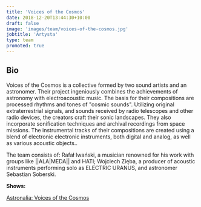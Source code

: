 ```yaml
---
title: 'Voices of the Cosmos'
date: 2018-12-20T13:44:30+10:00
draft: false
image: 'images/team/voices-of-the-cosmos.jpg'
jobtitle: 'Artysta'
type: team
promoted: true
---
```


## Bio

Voices of the Cosmos is a collective formed by two sound artists and an astronomer. Their project ingeniously combines the achievements of astronomy with electroacoustic music. The basis for their compositions are processed rhythms and tones of "cosmic sounds". Utilizing original extraterrestrial signals, and sounds received by radio telescopes and other radio devices, the creators craft their sonic landscapes. They also incorporate sonification techniques and archival recordings from space missions. The instrumental tracks of their compositions are created using a blend of electronic electronic instruments, both digital and analog, as well as various acoustic objects..

The team consists of: Rafał Iwański, a musician renowned for his work with groups like ||ALA|MEDA|| and HATI; Wojciech Zięba, a producer of acoustic instruments performing solo as ELECTRIC URANUS, and astronomer Sebastian Soberski.

**Shows:**

[Astronalia:  Voices of the Cosmos](/pokazy/astronalia-voices-of-the-cosmos)
